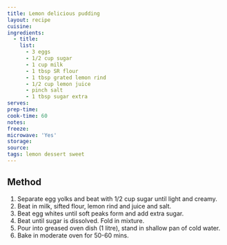 ```yaml
---
title: Lemon delicious pudding
layout: recipe
cuisine: 
ingredients:
  - title: 
    list:
      - 3 eggs
      - 1/2 cup sugar
      - 1 cup milk
      - 1 tbsp SR flour
      - 1 tbsp grated lemon rind
      - 1/2 cup lemon juice
      - pinch salt
      - 1 tbsp sugar extra
serves: 
prep-time: 
cook-time: 60
notes: 
freeze: 
microwave: 'Yes'
storage: 
source:
tags: lemon dessert sweet
---
```


## Method
1. Separate egg yolks and beat with 1/2 cup sugar until light and creamy.
1. Beat in milk, sifted flour, lemon rind and juice and salt. 
1. Beat egg whites until soft peaks form and add extra sugar.  
1. Beat until sugar is dissolved. Fold in mixture.
1. Pour into greased oven dish (1 litre), stand in shallow pan of cold water.
1. Bake in moderate oven for 50-60 mins.